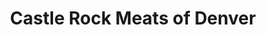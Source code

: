 ---
title: "Castle Rock Meats of Denver"
url: /denver/castle-rock-meats-of-denver/
shop: butcher
---